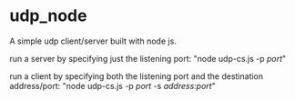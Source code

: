 # udp_node
A simple udp client/server built with node js.

run a server by specifying just the listening port:
"node udp-cs.js -p *port*"

run a client by specifying both the listening port and the destination address/port:
"node udp-cs.js -p *port* -s *address:port*"

